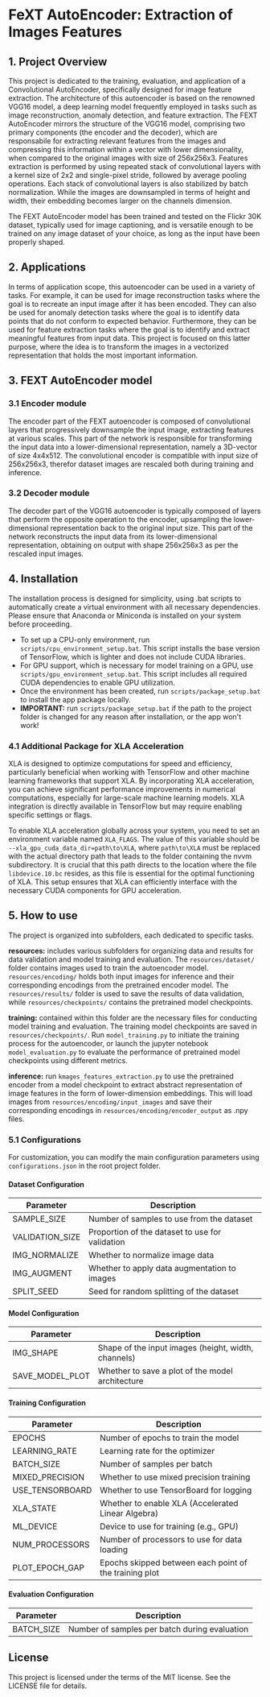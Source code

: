 # FeXT AutoEncoder: Extraction of Images Features

## 1. Project Overview
This project is dedicated to the training, evaluation, and application of a Convolutional AutoEncoder, specifically designed for image feature extraction. The architecture of this autoencoder is based on the renowned VGG16 model, a deep learning model frequently employed in tasks such as image reconstruction, anomaly detection, and feature extraction. The FEXT AutoEncoder mirrors the structure of the VGG16 model, comprising two primary components (the encoder and the decoder), which are responsabile for extracting relevant features from the images and compressing this information within a vector with lower dimensionality, when compared to the original images with size of 256x256x3. Features extraction is performed by using repeated stack of convolutional layers with a kernel size of 2x2 and single-pixel stride, followed by average pooling operations. Each stack of convolutional layers is also stabilized by batch normalization. While the images are downsampled in terms of height and width, their embedding becomes larger on the channels dimension. 

The FEXT AutoEncoder model has been trained and tested on the Flickr 30K dataset, typically used for image captioning, and is versatile enough to be trained on any image dataset of your choice, as long as the input have been properly shaped. 

## 2. Applications
In terms of application scope, this autoencoder can be used in a variety of tasks. For example, it can be used for image reconstruction tasks where the goal is to recreate an input image after it has been encoded. They can also be used for anomaly detection tasks where the goal is to identify data points that do not conform to expected behavior. Furthermore, they can be used for feature extraction tasks where the goal is to identify and extract meaningful features from input data. This project is focused on this latter purpose, where the idea is to transform the images in a vectorized representation that holds the most important information.

## 3. FEXT AutoEncoder model

### 3.1 Encoder module
The encoder part of the FEXT autoencoder is composed of convolutional layers that progressively downsample the input image, extracting features at various scales. This part of the network is responsible for transforming the input data into a lower-dimensional representation, namely a 3D-vector of size 4x4x512. The convolutional encoder is compatible with input size of 256x256x3, therefor dataset images are rescaled both during training and inference. 

### 3.2 Decoder module
The decoder part of the VGG16 autoencoder is typically composed of layers that perform the opposite operation to the encoder, upsampling the lower-dimensional representation back to the original input size. This part of the network reconstructs the input data from its lower-dimensional representation, obtaining on output with shape 256x256x3 as per the rescaled input images.

## 4. Installation
The installation process is designed for simplicity, using .bat scripts to automatically create a virtual environment with all necessary dependencies. Please ensure that Anaconda or Miniconda is installed on your system before proceeding.

- To set up a CPU-only environment, run `scripts/cpu_environment_setup.bat`. This script installs the base version of TensorFlow, which is lighter and does not include CUDA libraries.
- For GPU support, which is necessary for model training on a GPU, use `scripts/gpu_environment_setup.bat`. This script includes all required CUDA dependencies to enable GPU utilization.
- Once the environment has been created, run `scripts/package_setup.bat` to install the app package locally.
- **IMPORTANT:** run `scripts/package_setup.bat` if the path to the project folder is changed for any reason after installation, or the app won't work! 

### 4.1 Additional Package for XLA Acceleration
XLA is designed to optimize computations for speed and efficiency, particularly beneficial when working with TensorFlow and other machine learning frameworks that support XLA. By incorporating XLA acceleration, you can achieve significant performance improvements in numerical computations, especially for large-scale machine learning models. XLA integration is directly available in TensorFlow but may require enabling specific settings or flags. 

To enable XLA acceleration globally across your system, you need to set an environment variable named `XLA_FLAGS`. The value of this variable should be `--xla_gpu_cuda_data_dir=path\to\XLA`, where `path\to\XLA` must be replaced with the actual directory path that leads to the folder containing the nvvm subdirectory. It is crucial that this path directs to the location where the file `libdevice.10.bc` resides, as this file is essential for the optimal functioning of XLA. This setup ensures that XLA can efficiently interface with the necessary CUDA components for GPU acceleration.

## 5. How to use
The project is organized into subfolders, each dedicated to specific tasks. 

**resources:** includes various subfolders for organizing data and results for data validation and model training and evaluation. The `resources/dataset/` folder contains images used to train the autoencoder model. `resources/encoding/` holds both input images for inference and their corresponding encodings from the pretrained encoder model. The `resources/results/` folder is used to save the results of data validation, while `resources/checkpoints/` contains the pretrained model checkpoints. 

**training:** contained within this folder are the necessary files for conducting model training and evaluation. The training model checkpoints are saved in `resources/checkpoints/`. Run `model_training.py` to initiate the training process for the autoencoder, or launch the jupyter notebook `model_evaluation.py` to evaluate the performance of pretrained model checkpoints using different metrics.

**inference:** run `kmages_features_extraction.py` to use the pretrained encoder from a model checkpoint to extract abstract representation of image features in the form of lower-dimension embeddings. This will load images from `resources/encoding/input_images` and save their corresponding encodings in `resources/encoding/encoder_output` as .npy files. 
 
### 5.1 Configurations
For customization, you can modify the main configuration parameters using `configurations.json` in the root project folder. 

#### Dataset Configuration

| Parameter          | Description                                              |
|--------------------|----------------------------------------------------------|
| SAMPLE_SIZE        | Number of samples to use from the dataset                |
| VALIDATION_SIZE    | Proportion of the dataset to use for validation          |
| IMG_NORMALIZE      | Whether to normalize image data                          |
| IMG_AUGMENT        | Whether to apply data augmentation to images             |
| SPLIT_SEED         | Seed for random splitting of the dataset                 |

#### Model Configuration

| Parameter          | Description                                              |
|--------------------|----------------------------------------------------------|
| IMG_SHAPE          | Shape of the input images (height, width, channels)      |
| SAVE_MODEL_PLOT    | Whether to save a plot of the model architecture         |

#### Training Configuration

| Parameter          | Description                                              |
|--------------------|----------------------------------------------------------|
| EPOCHS             | Number of epochs to train the model                      |
| LEARNING_RATE      | Learning rate for the optimizer                          |
| BATCH_SIZE         | Number of samples per batch                              |
| MIXED_PRECISION    | Whether to use mixed precision training                  |
| USE_TENSORBOARD    | Whether to use TensorBoard for logging                   |
| XLA_STATE          | Whether to enable XLA (Accelerated Linear Algebra)       |
| ML_DEVICE          | Device to use for training (e.g., GPU)                   |
| NUM_PROCESSORS     | Number of processors to use for data loading             |
| PLOT_EPOCH_GAP     | Epochs skipped between each point of the training plot   |

#### Evaluation Configuration

| Parameter          | Description                                              |
|--------------------|----------------------------------------------------------|
| BATCH_SIZE         | Number of samples per batch during evaluation            |    
                    
 
## License
This project is licensed under the terms of the MIT license. See the LICENSE file for details.
